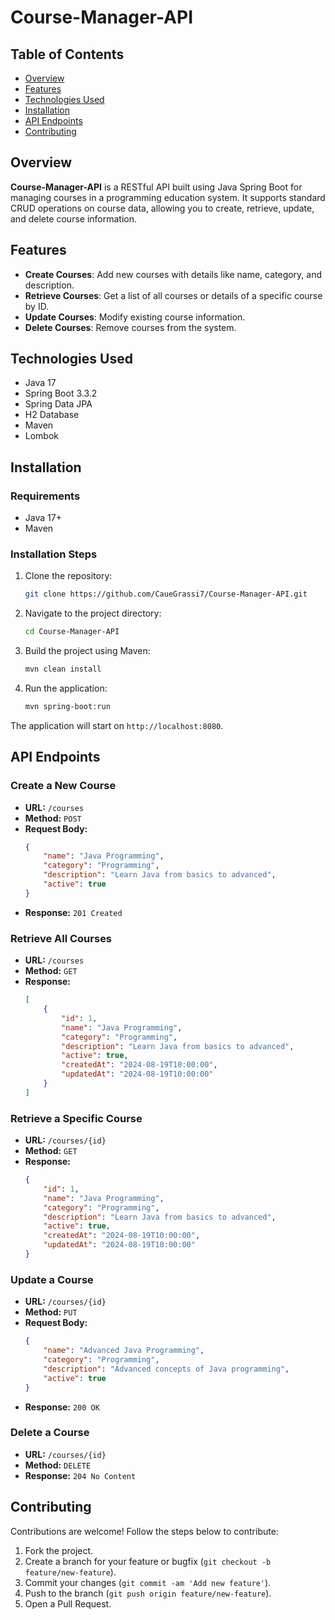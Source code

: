 # Course-Manager-API

## Table of Contents

- [Overview](#overview)
- [Features](#features)
- [Technologies Used](#technologies-used)
- [Installation](#installation)
- [API Endpoints](#api-endpoints)
- [Contributing](#contributing)

## Overview

**Course-Manager-API** is a RESTful API built using Java Spring Boot for managing courses in a programming education system. It supports standard CRUD operations on course data, allowing you to create, retrieve, update, and delete course information.

## Features

- **Create Courses**: Add new courses with details like name, category, and description.
- **Retrieve Courses**: Get a list of all courses or details of a specific course by ID.
- **Update Courses**: Modify existing course information.
- **Delete Courses**: Remove courses from the system.

## Technologies Used

- Java 17
- Spring Boot 3.3.2
- Spring Data JPA
- H2 Database
- Maven
- Lombok

## Installation

### Requirements

- Java 17+
- Maven

### Installation Steps

1. Clone the repository:
    ```sh
    git clone https://github.com/CaueGrassi7/Course-Manager-API.git
    ```
2. Navigate to the project directory:
    ```sh
    cd Course-Manager-API
    ```
3. Build the project using Maven:
    ```sh
    mvn clean install
    ```
4. Run the application:
    ```sh
    mvn spring-boot:run
    ```

The application will start on `http://localhost:8080`.

## API Endpoints

### Create a New Course

- **URL:** `/courses`
- **Method:** `POST`
- **Request Body:**
    ```json
    {
        "name": "Java Programming",
        "category": "Programming",
        "description": "Learn Java from basics to advanced",
        "active": true
    }
    ```
- **Response:** `201 Created`

### Retrieve All Courses

- **URL:** `/courses`
- **Method:** `GET`
- **Response:**
    ```json
    [
        {
            "id": 1,
            "name": "Java Programming",
            "category": "Programming",
            "description": "Learn Java from basics to advanced",
            "active": true,
            "createdAt": "2024-08-19T10:00:00",
            "updatedAt": "2024-08-19T10:00:00"
        }
    ]
    ```

### Retrieve a Specific Course

- **URL:** `/courses/{id}`
- **Method:** `GET`
- **Response:**
    ```json
    {
        "id": 1,
        "name": "Java Programming",
        "category": "Programming",
        "description": "Learn Java from basics to advanced",
        "active": true,
        "createdAt": "2024-08-19T10:00:00",
        "updatedAt": "2024-08-19T10:00:00"
    }
    ```

### Update a Course

- **URL:** `/courses/{id}`
- **Method:** `PUT`
- **Request Body:**
    ```json
    {
        "name": "Advanced Java Programming",
        "category": "Programming",
        "description": "Advanced concepts of Java programming",
        "active": true
    }
    ```
- **Response:** `200 OK`

### Delete a Course

- **URL:** `/courses/{id}`
- **Method:** `DELETE`
- **Response:** `204 No Content`

## Contributing

Contributions are welcome! Follow the steps below to contribute:

1. Fork the project.
2. Create a branch for your feature or bugfix (`git checkout -b feature/new-feature`).
3. Commit your changes (`git commit -am 'Add new feature'`).
4. Push to the branch (`git push origin feature/new-feature`).
5. Open a Pull Request.
